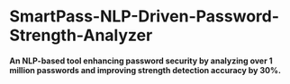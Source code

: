 # SmartPass-NLP-Driven-Password-Strength-Analyzer

#### An NLP-based tool enhancing password security by analyzing over 1 million passwords and improving strength detection accuracy by 30%.
